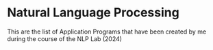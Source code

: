 
<h1> Natural Language Processing </h1>
This are the list of Application Programs that have been created by me during the course of the NLP Lab (2024)


